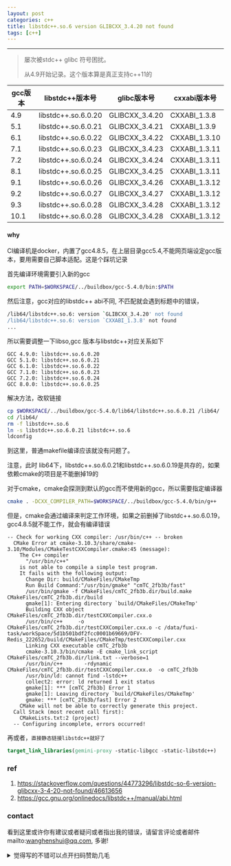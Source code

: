 ```yaml
---
layout: post
categories: c++
title: libstdc++.so.6 version GLIBCXX_3.4.20 not found
tags: [c++]
---
```


  

---



> 屡次被stdc++ glibc 符号困扰。
>
> 从4.9开始记录。这个版本算是真正支持c++11的



| gcc版本 | libstdc++版本号     | glibc版本号    | cxxabi版本号  |
| ------- | ------------------- | -------------- | ------------- |
| 4.9     | libstdc++.so.6.0.20 | GLIBCXX_3.4.20 | CXXABI_1.3.8  |
| 5.1     | libstdc++.so.6.0.21 | GLIBCXX_3.4.21 | CXXABI_1.3.9  |
| 6.1     | libstdc++.so.6.0.22 | GLIBCXX_3.4.22 | CXXABI_1.3.10 |
| 7.1     | libstdc++.so.6.0.23 | GLIBCXX_3.4.23 | CXXABI_1.3.11 |
| 7.2     | libstdc++.so.6.0.24 | GLIBCXX_3.4.24 | CXXABI_1.3.11 |
| 8.1     | libstdc++.so.6.0.25 | GLIBCXX_3.4.25 | CXXABI_1.3.11 |
| 9.1     | libstdc++.so.6.0.26 | GLIBCXX_3.4.26 | CXXABI_1.3.12 |
| 9.2     | libstdc++.so.6.0.27 | GLIBCXX_3.4.27 | CXXABI_1.3.12 |
| 9.3     | libstdc++.so.6.0.28 | GLIBCXX_3.4.28 | CXXABI_1.3.12 |
| 10.1    | libstdc++.so.6.0.28 | GLIBCXX_3.4.28 | CXXABI_1.3.12 |



#### why

CI编译机是docker，内置了gcc4.8.5，在上层目录gcc5.4,不能网页端设定gcc版本，要用需要自己脚本适配。这是个踩坑记录



首先编译环境需要引入新的gcc

```bash
export PATH=$WORKSPACE/../buildbox/gcc-5.4.0/bin:$PATH
```

然后注意，gcc对应的libstdc++ abi不同, 不匹配就会遇到标题中的错误，

 ```bash
/lib64/libstdc++.so.6: version `GLIBCXX_3.4.20' not found
/lib64/libstdc++.so.6: version `CXXABI_1.3.8' not found
...
 ```



所以需要调整一下libso,gcc 版本与libstdc++对应关系如下

```
GCC 4.9.0: libstdc++.so.6.0.20
GCC 5.1.0: libstdc++.so.6.0.21
GCC 6.1.0: libstdc++.so.6.0.22
GCC 7.1.0: libstdc++.so.6.0.23
GCC 7.2.0: libstdc++.so.6.0.24
GCC 8.0.0: libstdc++.so.6.0.25
```

解决方法，改软链接
```bash
cp $WORKSPACE/../buildbox/gcc-5.4.0/lib64/libstdc++.so.6.0.21 /lib64/
cd /lib64/
rm -f libstdc++.so.6
ln -s libstdc++.so.6.0.21 libstdc++.so.6
ldconfig
```

到这里，普通makefile编译应该就没有问题了。

注意，此时 lib64下，libstdc++.so.6.0.21和libstdc++.so.6.0.19是共存的，如果依赖cmake的项目是不能删掉19的

对于cmake，cmake会探测到默认的gcc而不使用新的gcc，所以需要指定编译器

 ```bash
cmake . -DCXX_COMPILER_PATH=$WORKSPACE/../buildbox/gcc-5.4.0/bin/g++
 ```

但是，cmake会通过编译来判定工作环境，如果之前删掉了libstdc++.so.6.0.19，gcc4.8.5就不能工作，就会有编译错误

```shell
-- Check for working CXX compiler: /usr/bin/c++ -- broken
  CMake Error at cmake-3.10.3/share/cmake-3.10/Modules/CMakeTestCXXCompiler.cmake:45 (message):
    The C++ compiler  
      "/usr/bin/c++"  
    is not able to compile a simple test program.  
    It fails with the following output:  
      Change Dir: build/CMakeFiles/CMakeTmp      
      Run Build Command:"/usr/bin/gmake" "cmTC_2fb3b/fast"
      /usr/bin/gmake -f CMakeFiles/cmTC_2fb3b.dir/build.make CMakeFiles/cmTC_2fb3b.dir/build
      gmake[1]: Entering directory `build/CMakeFiles/CMakeTmp'
      Building CXX object CMakeFiles/cmTC_2fb3b.dir/testCXXCompiler.cxx.o
      /usr/bin/c++     -o CMakeFiles/cmTC_2fb3b.dir/testCXXCompiler.cxx.o -c /data/fuxi-task/workSpace/5d1b501bdf2fcc0001b69669/DFV-Redis_222652/build/CMakeFiles/CMakeTmp/testCXXCompiler.cxx
      Linking CXX executable cmTC_2fb3b
      cmake-3.10.3/bin/cmake -E cmake_link_script CMakeFiles/cmTC_2fb3b.dir/link.txt --verbose=1
      /usr/bin/c++       -rdynamic CMakeFiles/cmTC_2fb3b.dir/testCXXCompiler.cxx.o  -o cmTC_2fb3b 
      /usr/bin/ld: cannot find -lstdc++
      collect2: error: ld returned 1 exit status
      gmake[1]: *** [cmTC_2fb3b] Error 1
      gmake[1]: Leaving directory `build/CMakeFiles/CMakeTmp'
      gmake: *** [cmTC_2fb3b/fast] Error 2 
    CMake will not be able to correctly generate this project.
  Call Stack (most recent call first):
    CMakeLists.txt:2 (project)  
  -- Configuring incomplete, errors occurred!
```





再或者，`直接静态链接libstdc++就好了` 

```cmake
target_link_libraries(gemini-proxy -static-libgcc -static-libstdc++)
```



### ref

1. https://stackoverflow.com/questions/44773296/libstdc-so-6-version-glibcxx-3-4-20-not-found/46613656
2. https://gcc.gnu.org/onlinedocs/libstdc++/manual/abi.html


### contact

看到这里或许你有建议或者疑问或者指出我的错误，请留言评论或者邮件mailto:wanghenshui@qq.com, 多谢! 
<details>
<summary>觉得写的不错可以点开扫码赞助几毛</summary>
<img src="https://wanghenshui.github.io/assets/wepay.png" alt="微信转账">
</details>